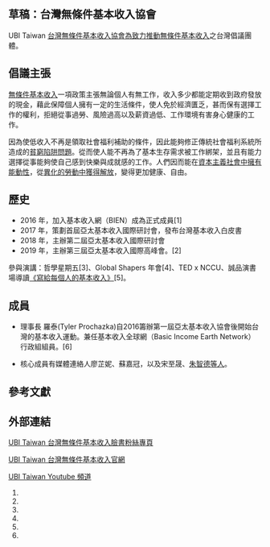 ## 草稿：台灣無條件基本收入協會

UBI Taiwan [台灣無條件基本收入協會為致力推動](https://zh.wikipedia.org/wiki/台灣無條件基本收入協會 "wikilink")[無條件基本收入](../Page/無條件基本收入.md "wikilink")之台灣倡議團體。

## 倡議主張

[無條件基本收入](../Page/無條件基本收入.md "wikilink")一項政策主張無論個人有無工作，收入多少都能定期收到政府發放的現金，藉此保障個人擁有一定的生活條件，使人免於經濟匱乏，甚而保有選擇工作的權利，拒絕從事過勞、風險過高以及薪資過低、工作環境有害身心健康的工作。

因為使低收入不再是領取社會福利補助的條件，因此能夠修正傳統社會福利系統所造成的[貧窮陷阱問題](https://zh.wikipedia.org/wiki/Welfare_trap "wikilink")。從而使人能不再為了基本生存需求被工作綁架，並且有能力選擇從事能夠使自己感到快樂與成就感的工作。人們因而能在[資本主義社會中擁有能動性](https://zh.wikipedia.org/wiki/資本主義 "wikilink")，從[異化的勞動中獲得解放](https://zh.wikipedia.org/wiki/異化_\(消歧義\) "wikilink")，變得更加健康、自由。

## 歷史

  - 2016 年，加入基本收入網（BIEN）成為正式成員\[1\]
  - 2017 年，策劃首屆亞太基本收入國際研討會，發布台灣基本收入白皮書
  - 2018 年，主辦第二屆亞太基本收入國際研討會
  - 2019 年，主辦第三屆亞太基本收入國際高峰會。\[2\]

參與演講：哲學星期五\[3\]、Global Shapers 年會\[4\]、TED x NCCU、誠品演書場導讀[《寫給每個人的基本收入》](https://zh.wikipedia.org/wiki/《寫給每個人的基本收入》 "wikilink")\[5\]。

## 成員

  - 理事長 羅泰(Tyler Prochazka)自2016籌辦第一屆亞太基本收入協會後開始台灣的基本收入運動。兼任基本收入全球網（Basic Income Earth Network）行政組組員。\[6\]

<!-- end list -->

  - 核心成員有媒體連絡人廖芷妮、蘇嘉冠，以及宋至晟、[朱智德等人](https://zh.wikipedia.org/wiki/朱智德 "wikilink")。

## 參考文獻

<references responsive="" />

## 外部連結

[UBI Taiwan 台灣無條件基本收入臉書粉絲專頁](https://www.facebook.com/pg/TaiwanUBI/about/?ref=page_internal)

[UBI Taiwan 台灣無條件基本收入官網](http://ubitaiwan.org/zh/about/)

[UBI Taiwan Youtube 頻道](https://www.youtube.com/channel/UCl3SwI6ermKtaT8mLkd6Ivw)

1.
2.
3.
4.
5.
6.